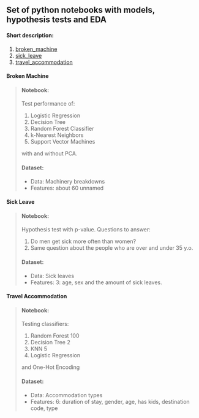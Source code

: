 ## Set of python notebooks with models, hypothesis tests and EDA

#### Short description:
1. [broken_machine](#broken-machine)
2. [sick_leave](#sick-leave)
3. [travel_accommodation](#travel-accommodation)


#### Broken Machine
> #### Notebook:
> Test performance of:
> 1. Logistic Regression
> 2. Decision Tree
> 3. Random Forest Classifier
> 4. k-Nearest Neighbors
> 5. Support Vector Machines
> 
> with and without PCA.
> 
> #### Dataset:
> - Data: Machinery breakdowns
> - Features: about 60 unnamed


#### Sick Leave
> #### Notebook:
> Hypothesis test with p-value.
> Questions to answer:
> 1. Do men get sick more often than women?
> 2. Same question about the people who are over and under 35 y.o.
> 
> #### Dataset:
> - Data: Sick leaves
> - Features: 3: age, sex and the amount of sick leaves.


#### Travel Accommodation
> #### Notebook:
> Testing classifiers:
> 1. Random Forest 100
> 2. Decision Tree 2
> 3. KNN 5
> 4. Logistic Regression
> 
> and One-Hot Encoding
> 
> #### Dataset:
> - Data: Accommodation types
> - Features: 6: duration of stay, gender, age, has kids, destination code, type
